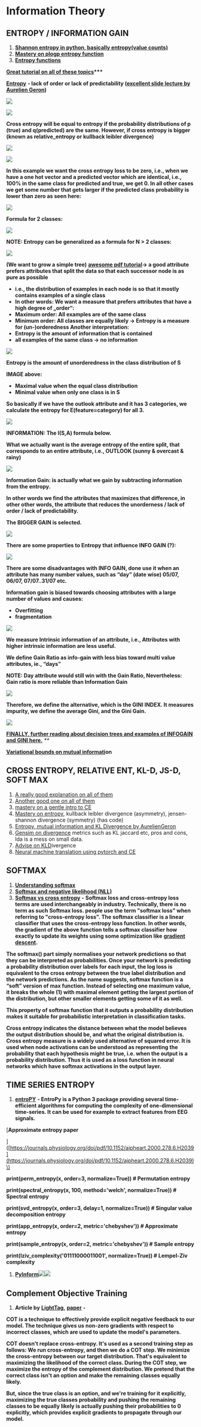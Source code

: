 # Information Theory

## **ENTROPY / INFORMATION GAIN**

1. [**Shannon entropy in python, basically entropy\(value counts\)**](https://www.kite.com/python/answers/how-to-calculate-shannon-entropy-in-python)
2. [**Mastery on plogp entropy function**](https://machinelearningmastery.com/what-is-information-entropy/)
3. [**Entropy functions**](https://gist.github.com/jaradc/eeddf20932c0347928d0da5a09298147)

[**Great tutorial on all of these topics**](https://www.bogotobogo.com/python/scikit-learn/scikt_machine_learning_Decision_Tree_Learning_Informatioin_Gain_IG_Impurity_Entropy_Gini_Classification_Error.php)**\*\*\***

[**Entropy**](https://www.techleer.com/articles/496-a-short-introduction-to-entropy-cross-entropy-and-kl-divergence-aurelien-geron/) **- lack of order or lack of predictability \(**[**excellent slide lecture by Aurelien Geron**](https://www.youtube.com/watch?time_continue=3&v=ErfnhcEV1O8)**\)**

![](https://lh6.googleusercontent.com/_MSZGPguSXitn80COZLJ3rOIScBmTXNR6LIOLt3UiyfwNYeTQHUOAVzK1bpaSeoHRPImGnJiHFqsS8Tl3ETkGs32KNgDWwVpJ3nTfxJ7gfzambo0AwY8VBvAKwDKK-7GWoOLdONT)

![](https://lh3.googleusercontent.com/2c0wvDS4SFXYjHPKiPCtwyW488sV1aMN8MGdUavZ64n1bVlxvJPPqG5oaodPIRgHk-sMNO46s57c8yoqtiMu_kLG6LPbe4SrK--bt9ro6Kc7WQpiaMukMV04wsOFXfa6wliDhff8)

**Cross entropy will be equal to entropy if the probability distributions of p \(true\) and q\(predicted\) are the same. However, if cross entropy is bigger \(known as relative\_entropy or kullback leibler divergence\)**

![](https://lh5.googleusercontent.com/JwW1SuPBqCiI0G-NG2V24DysK-j_ND-xSXHVimiNfq4cCzrTR47qcyHJLcngywO6_tVLd9wLVAHucSMBbm3Cluxkybv1Jj6icXyEvt4o3tmfnx2jZe1H9Z7Hvp-4Mqfr0ifvQAtK)

![](https://lh4.googleusercontent.com/OGcrihHtrOv1-dODvqwJjsOXbP9fB_t8EIYmj11l8qJL61_I2gg1h9wW0kiEiRDaDoBT6QXxqk5oZncfXK5_un44bYXWa9iTjjsuw8R2t5l5YyrNnQ6fADE1txRRRKvOc7n8KtOQ)

**In this example we want the cross entropy loss to be zero, i.e., when we have a one hot vector and a predicted vector which are identical, i.e., 100% in the same class for predicted and true, we get 0. In all other cases we get some number that gets larger if the predicted class probability is lower than zero as seen here:**

![](https://lh4.googleusercontent.com/BJTEdxhb4RSPIib7CEIm0-ti8vcZtbEL0metallPrMltfR4WC2ADmx6oUaPp67akBGXiyF-7mHL_tQRSucIsVLy-8LXCmEwz5euV4c0lqJhqzgg6XR09Zpv9PBJ7wT4QAmMMrBcd)

**Formula for 2 classes:**

![](https://lh4.googleusercontent.com/8OIzaeni1DtdFjaoyA3K0hAM_cnkgLiwiDFI3FC1iUNIx6sQfq0yum1TR4dV93282q-lBUgf6jWVfHWovjtlvQ9CjKFa2vRN_xyZGuUnasnuniv2FNx6uDmJwpaEAjs-BGOjYO8b)

**NOTE: Entropy can be generalized as a formula for N &gt; 2 classes:**

![](https://lh6.googleusercontent.com/N-CK4gLV67dfxLjDbty1SnsWsNlBm2GLM2TXL8HXef2EzsFZxvY4urwUnFiSE2A4SSBRQrFKuluQzb7cm0mTKUIUuwxbqj1NbC-4igh3pGIMrBjSFN7lppKJAktDvLNNJGflwo_A)

**\(We want to grow a simple tree\)** [**awesome pdf tutorial**](http://www.ke.tu-darmstadt.de/lehre/archiv/ws0809/mldm/dt.pdf)**→ a good attribute prefers attributes that split the data so that each successor node is as pure as possible**

* **i.e., the distribution of examples in each node is so that it mostly contains examples of a single class** 
* **In other words:  We want a measure that prefers attributes that have a high degree of „order“:** 
* **Maximum order: All examples are of the same class** 
* **Minimum order: All classes are equally likely → Entropy is a measure for \(un-\)orderedness  Another interpretation:** 
* **Entropy is the amount of information that is contained** 
* **all examples of the same class → no information**

![](https://lh3.googleusercontent.com/s4tfIeHpR4H9GimwTPjFVoV0nCKwEUQYRFpz93x-d5jZCxDFIub8jiK7PFbkSNU1X__OXHK7XLSH_BO0xUQIjS6HEnHfUEiuY0KWJpb1ZX0NowqyKG4A2guA3wN_b52UKeVluv9f)

**Entropy is the amount of unorderedness in the class distribution of S**

**IMAGE above:**

* **Maximal value when the equal class distribution**
* **Minimal value when only one class is in S**

**So basically if we have the outlook attribute and it has 3 categories, we calculate the entropy for E\(feature=category\) for all 3.**

![](https://lh5.googleusercontent.com/aTcovXALgA4bT15GabT1Z3ce7GpKoMkAUVAly_v7Jn2EgcKmSr2eq18ANSU1TxHJt2-_Lfk-fSoiF9DimirF57D0-bNQrAtfBp3hT3205e-C4XQEn87w2lu8m8LZl3f7RYlCtnIn)

**INFORMATION: The I\(S,A\) formula below.**

**What we actually want is the average entropy of the entire split, that corresponds to an entire attribute, i.e., OUTLOOK \(sunny & overcast & rainy\)**

![](https://lh6.googleusercontent.com/DikgymC_A5YqhfvObk9JcAMdHrnVIhNksx20IMI7yMZKxI-vLQeU2lAQOxY8tu78cEq_DgpkeMW63UBaL-2fkjpF-J5HHSo5BirtthZou8KUFqHwF6vHFOj7426FMgcRjZk_-Ran)

**Information Gain: is actually what we gain by subtracting information from the entropy.**

**In other words we find the attributes that maximizes that difference, in other other words, the attribute that reduces the unorderness / lack of order / lack of predictability.**

**The BIGGER GAIN is selected.**

![](https://lh6.googleusercontent.com/7Jalf8E7EozkxR_lUjJ9RFlpoh8BcOy0Vojxjjxa8Us5pOOF6uRpXK6_ddm2PkG5azDfDcDfgZLDrpaFNUye343EJ8xpro8AS9uoPxK6hGyHsCIkEzwAnEe74xtRzZUz9ph9v_Mz)

**There are some properties to Entropy that influence INFO GAIN \(?\):**

![](https://lh4.googleusercontent.com/36h-4HJT2n9WqgzSVKAqlDF55qzxHEGhUJCMR80bXjQ-pfShcmxDZhegYKVugG-uQwmIal_jUWyhU0GWdqtfNIg9su1pY0HIXCt517e8-HpJRllCoInM_TeI3cctpNUKxI6yY455)

**There are some disadvantages with INFO GAIN, done use it when an attribute has many number values, such as “day” \(date wise\) 05/07, 06/07, 07/07..31/07 etc.**

**Information gain is biased towards choosing attributes with a large number of values and causes:**

* **Overfitting**
* **fragmentation**

![](https://lh5.googleusercontent.com/vGjXAG-G2hmkJkt4xhcxycm5BG6LM-sRPOWnXOrXuCFpSGOQSBcL2mZUoVRhsqRTrr83wXKRDp5rF2hqYn1DGnJdIGvWezoSxy9zOmy2e5Yqc_OIJ6sXXA1YAbZksmY4-f0JWaDp)

**We measure Intrinsic information of an attribute, i.e., Attributes with higher intrinsic information are less useful.**

**We define Gain Ratio as info-gain with less bias toward multi value attributes, ie., “days”**

**NOTE: Day attribute would still win with the Gain Ratio, Nevertheless: Gain ratio is more reliable than Information Gain**

![](https://lh3.googleusercontent.com/iGhWawPGmntKD_u8zSa0IPkDggMDrKh6NupAR_acmknUxDWiFfJIfOuZTtXYuMAJq6wX7-lCLBAxVXkqQFbVAElFpoXd1WZfGlZgpch0aeBU87EQxQMf8g3RrFOGL8fuYtrrxBX0)

**Therefore, we define the alternative, which is the GINI INDEX. It measures impurity, we define the average Gini, and the Gini Gain.**

![](https://lh4.googleusercontent.com/RbRnfwnEtsIcgYsZah90PVP-DoX0E2qEqBImKmyQGxEMMegWenzsMa2rNa18_F_jXTsscGVFK5X_FX9Vs6pWizuiXOgzSvCxy57a5_ny_48XzB09CWARY7wvbl6O3tYoho_ykza8)

[**FINALLY, further reading about decision trees and examples of INFOGAIN and GINI here.**](http://www.ke.tu-darmstadt.de/lehre/archiv/ws0809/mldm/dt.pdf) _\*\*_

[**Variational bounds on mutual informati**](https://arxiv.org/abs/1905.06922v1)**on**

## **CROSS ENTROPY, RELATIVE ENT, KL-D, JS-D, SOFT MAX**

1. [A really good explanation on all of them](https://www.countbayesie.com/blog/2017/5/9/kullback-leibler-divergence-explained)
2. [Another good one on all of them](https://gombru.github.io/2018/05/23/cross_entropy_loss/)
3. [mastery on a gentle intro to CE](https://machinelearningmastery.com/cross-entropy-for-machine-learning/)
4. [Mastery on entropy](https://machinelearningmastery.com/divergence-between-probability-distributions/), kullback leibler divergence \(asymmetry\), jensen-shannon divergence \(symmetry\) \(has code\)
5. [Entropy, mutual information and KL Divergence by AurelienGeron](https://www.techleer.com/articles/496-a-short-introduction-to-entropy-cross-entropy-and-kl-divergence-aurelien-geron/)
6. [Gensim on divergence](https://radimrehurek.com/gensim/auto_examples/tutorials/run_distance_metrics.html#sphx-glr-auto-examples-tutorials-run-distance-metrics-py) metrics such as KL jaccard etc, pros and cons, lda is a mess on small data.
7. [Advise on KLD](https://datascience.stackexchange.com/questions/9262/calculating-kl-divergence-in-python)ivergence
8. [Neural machine translation using pytorch and CE](https://towardsdatascience.com/neural-machine-translation-15ecf6b0b)

## SOF**TMAX**

1. [**Understanding softmax**](https://medium.com/data-science-bootcamp/understand-the-softmax-function-in-minutes-f3a59641e86d)
2. [**Softmax and negative likelihood \(NLL\)**](https://ljvmiranda921.github.io/notebook/2017/08/13/softmax-and-the-negative-log-likelihood/)
3. [**Softmax vs cross entropy**](https://www.quora.com/Is-the-softmax-loss-the-same-as-the-cross-entropy-loss#) **- Softmax loss and cross-entropy loss terms are used interchangeably in industry. Technically, there is no term as such Softmax loss. people use the term "softmax loss" when referring to "cross-entropy loss". The softmax classifier is a linear classifier that uses the cross-entropy loss function. In other words, the gradient of the above function tells a softmax classifier how exactly to update its weights using some optimization like** [**gradient descent**](https://en.wikipedia.org/wiki/Gradient_descent)**.**

**The softmax\(\) part simply normalises your network predictions so that they can be interpreted as probabilities. Once your network is predicting a probability distribution over labels for each input, the log loss is equivalent to the cross entropy between the true label distribution and the network predictions. As the name suggests, softmax function is a “soft” version of max function. Instead of selecting one maximum value, it breaks the whole \(1\) with maximal element getting the largest portion of the distribution, but other smaller elements getting some of it as well.**

**This property of softmax function that it outputs a probability distribution makes it suitable for probabilistic interpretation in classification tasks.**

**Cross entropy indicates the distance between what the model believes the output distribution should be, and what the original distribution is. Cross entropy measure is a widely used alternative of squared error. It is used when node activations can be understood as representing the probability that each hypothesis might be true, i.e. when the output is a probability distribution. Thus it is used as a loss function in neural networks which have softmax activations in the output layer.**

## **TIME SERIES ENTROPY**

1. [**entroPY**](https://raphaelvallat.com/entropy/build/html/index.html) **- EntroPy is a Python 3 package providing several time-efficient algorithms for computing the complexity of one-dimensional time-series. It can be used for example to extract features from EEG signals.**

\[**Approximate entropy paper**

\]\([https://journals.physiology.org/doi/pdf/10.1152/ajpheart.2000.278.6.H2039](https://journals.physiology.org/doi/pdf/10.1152/ajpheart.2000.278.6.H2039)\)

**print\(perm\_entropy\(x, order=3, normalize=True\)\) \# Permutation entropy**

**print\(spectral\_entropy\(x, 100, method='welch', normalize=True\)\) \# Spectral entropy**

**print\(svd\_entropy\(x, order=3, delay=1, normalize=True\)\) \# Singular value decomposition entropy**

**print\(app\_entropy\(x, order=2, metric='chebyshev'\)\) \# Approximate entropy**

**print\(sample\_entropy\(x, order=2, metric='chebyshev'\)\) \# Sample entropy**

**print\(lziv\_complexity\('01111000011001', normalize=True\)\) \# Lempel-Ziv complexity**

1. [**PyInform**](https://elife-asu.github.io/PyInform/index.html)![](https://lh3.googleusercontent.com/2XcbUSTQe6BCTd2Hgmj-VU_ErIDRzSbfUucWtiqXRSaPdoYVKtcEs4AwvIjKYoFteF_Ndl5yhdvy24vFX-4x24Bap21_hAyYwDeX0Xh0u5PHUqj9Jc2KacINx6HtckWwNAHEcsMM)![](https://lh4.googleusercontent.com/_bAbXFL9VqcqZHmyR8z_MJvV_u6PD_7_AOollUOFLHACmDegc-NeseoJcoBbZw6rBXZJx0NLDqYFwGk6wSs1WBfZ3QWuRN5J_Mq9hL-aSD-UuQi-depGzdPFNqOE07QHGAZ4SAdy)

## **Complement Objective Training**

1. **Article by** [**LightTag**](https://www.lighttag.io/blog/complement-objective-training-with-pytorch-lightning/)**,** [**paper**](https://arxiv.org/pdf/1903.01182.pdf) **-** 

**COT is a technique to effectively provide explicit negative feedback to our model. The technique gives us non-zero gradients with respect to incorrect classes, which are used to update the model's parameters.**

**COT doesn't replace cross-entropy. It's used as a second training step as follows: We run cross-entropy, and then we do a COT step. We minimize the cross-entropy between our target distribution. That's equivalent to maximizing the likelihood of the correct class. During the COT step, we maximize the entropy of the complement distribution. We pretend that the correct class isn't an option and make the remaining classes equally likely.**

**But, since the true class is an option, and we're training for it explicitly, maximizing the true classes probability and pushing the remaining classes to be equally likely is actually pushing their probabilities to 0 explicitly, which provides explicit gradients to propagate through our model.**


